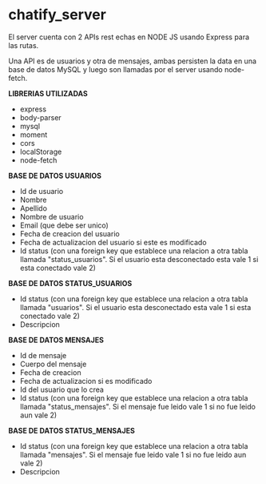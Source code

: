 ﻿# chatify_server

El server cuenta con 2 APIs rest echas en NODE JS usando Express para las rutas. 

Una API es de usuarios y otra de mensajes, ambas persisten la data en una base de datos MySQL y luego son llamadas por el server usando node-fetch.

**LIBRERIAS UTILIZADAS**
* express
* body-parser
* mysql
* moment
* cors
* localStorage
* node-fetch

**BASE DE DATOS USUARIOS**

  * Id de usuario
  * Nombre
  * Apellido
  * Nombre de usuario
  * Email (que debe ser unico)
  * Fecha de creacion del usuario
  * Fecha de actualizacion del usuario si este es modificado
  * Id status (con una foreign key que establece una relacion a otra tabla llamada "status_usuarios". Si el usuario esta desconectado esta vale 1 si esta conectado vale 2)
  
**BASE DE DATOS STATUS_USUARIOS**
  
  * Id status (con una foreign key que establece una relacion a otra tabla llamada "usuarios". Si el usuario esta desconectado esta vale 1 si esta conectado vale 2)
  * Descripcion
  
  **BASE DE DATOS MENSAJES**
  
  * Id de mensaje
  * Cuerpo del mensaje
  * Fecha de creacion
  * Fecha de actualizacion si es modificado
  * Id del usuario que lo crea
  * Id status (con una foreign key que establece una relacion a otra tabla llamada "status_mensajes". Si el mensaje fue leido vale 1 si no fue leido aun vale 2)
  
**BASE DE DATOS STATUS_MENSAJES**
  
  * Id status (con una foreign key que establece una relacion a otra tabla llamada "mensajes". Si el mensaje fue leido vale 1 si no fue leido aun vale 2)
  * Descripcion
  
  
  
  
